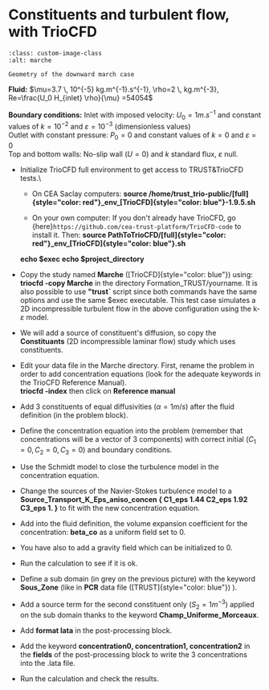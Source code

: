 # Constituents and turbulent flow, with TrioCFD

```{figure} FIGURES/marche.png
:class: custom-image-class
:alt: marche

Geometry of the downward march case
```

**Fluid:** $\mu=3.7 \, 10^{-5} kg.m^{-1}.s^{-1}, \rho=2 \, kg.m^{-3}, Re=\frac{U_0 H_{inlet} \rho}{\mu} =54054$

**Boundary conditions:**
Inlet with imposed velocity: $U_0=1 m.s^{-1}$ and constant values of $k=10^{-2}$ and $\varepsilon=10^{-3}$ (dimensionless values)\
Outlet with constant pressure: $P_0=0$ and constant values of $k=0$ and $\varepsilon=0$\
Top and bottom walls: No-slip wall ($U=0$) and $k$ standard flux, $\varepsilon$ null.

-   Initialize TrioCFD full environment to get access to TRUST&TrioCFD tests.\

    -   On CEA Saclay computers:
        **source /home/trust\_trio-public/[full]{style="color: red"}\_env\_[TrioCFD]{style="color: blue"}-1.9.5.sh**

    -   On your own computer:
        If you don't already have TrioCFD, go {here}`https://github.com/cea-trust-platform/TrioCFD-code` to install it. Then: **source PathToTrioCFD/[full]{style="color: red"}\_env\_[TrioCFD]{style="color: blue"}.sh**

    **echo \$exec**
    **echo \$project\_directory**

-   Copy the study named **Marche** ([TrioCFD]{style="color: blue"}) using: **triocfd -copy Marche**
    in the directory Formation\_TRUST/yourname. It is also possible to use **"trust`** script since both commands have the same options and use the same \$exec executable. This test case simulates a 2D incompressible turbulent flow in the above configuration using the k-$\varepsilon$ model.

-   We will add a source of constituent's diffusion, so copy the **Constituants** (2D incompressible laminar flow) study which uses constituents.

-   Edit your data file in the Marche directory. First, rename the problem in order to add concentration equations (look for the adequate keywords in the TrioCFD Reference Manual).\
    **triocfd -index** then click on **Reference manual**

-   Add 3 constituents of equal diffusivities ($\alpha=1m/s$) after the fluid definition (in the problem block).

-   Define the concentration equation into the problem (remember that concentrations will be a vector of 3 components) with correct initial ($C_1=0, C_2=0, C_3=0$) and boundary conditions.

-   Use the Schmidt model to close the turbulence model in the concentration equation.

-   Change the sources of the Navier-Stokes turbulence model to a **Source\_Transport\_K\_Eps\_aniso\_concen { C1\_eps 1.44 C2\_eps 1.92 C3\_eps 1. }** to fit with the new concentration equation.

-   Add into the fluid definition, the volume expansion coefficient for the concentration: **beta\_co** as a uniform field set to 0.

-   You have also to add a gravity field which can be initialized to 0.

-   Run the calculation to see if it is ok.

-   Define a sub domain (in grey on the previous picture) with the keyword **Sous\_Zone** (like in **PCR** data file ([TRUST]{style="color: blue"}) ).

-   Add a source term for the second constituent only ($S_2=1m^{-3}$) applied on the sub domain thanks to the keyword **Champ\_Uniforme\_Morceaux**.

-   Add **format lata** in the post-processing block.

-   Add the keyword **concentration0, concentration1, concentration2** in the **fields** of the post-processing block to write the 3 concentrations into the .lata file.

-   Run the calculation and check the results.